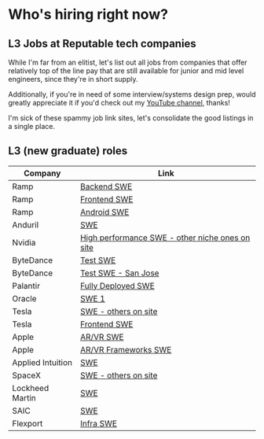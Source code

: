 # Who's hiring right now?
## L3 Jobs at Reputable tech companies

While I'm far from an elitist, let's list out all jobs from companies that offer relatively top of the line pay that are still available for junior and mid level engineers, since they're in short supply.

Additionally, if you're in need of some interview/systems design
prep, would greatly appreciate it if you'd check out my [YouTube channel](https://youtube.com/@jordanhasnolife5163), thanks!

I'm sick of these spammy job link sites, let's consolidate the good listings in a single place.

## L3 (new graduate) roles

| Company      | Link |
| ----------- | ----------- |
| Ramp      | [Backend SWE](https://boards.greenhouse.io/ramp/jobs/5893953002)       |
| Ramp   | [Frontend SWE](https://boards.greenhouse.io/ramp/jobs/5893956002)        |
| Ramp   | [Android SWE](https://boards.greenhouse.io/ramp/jobs/6726421002)        |
| Anduril | [SWE](https://jobs.lever.co/anduril/59640365-448f-49c3-bce3-8b83e0570197) |
| Nvidia | [High performance SWE - other niche ones on site](https://nvidia.wd5.myworkdayjobs.com/en-US/NVIDIAExternalCareerSite/job/US-CA-Remote/High-Performance-Computing-Engineer---New-College-Grad-2023_JR1966015?workerSubType=ab40a98049581037a3ada55b087049b7&locationHierarchy1=2fcb99c455831013ea52fb338f2932d8) |
| ByteDance | [Test SWE](https://jobs.bytedance.com/en/position/7213896640443435321/detail) |
| ByteDance | [Test SWE - San Jose](https://jobs.bytedance.com/en/position/7213886532347463991/detail)
| Palantir | [Fully Deployed SWE](https://jobs.lever.co/palantir/8dcdb586-46ae-4f94-9d05-7f1989400049) |
| Oracle | [SWE 1](https://eeho.fa.us2.oraclecloud.com/hcmUI/CandidateExperience/en/sites/jobsearch/job/199812) |
| Tesla | [SWE - others on site](https://www.tesla.com/careers/search/job/software-engineer-194998)
| Tesla | [Frontend SWE](https://www.tesla.com/careers/search/job/software-engineer-front-end-financial-services-194923)|
| Apple | [AR/VR SWE](https://jobs.apple.com/en-us/details/200442845/junior-ar-vr-software-engineer) |
| Apple | [AR/VR Frameworks SWE](https://jobs.apple.com/en-us/details/200442637/junior-ar-vr-ui-frameworks-engineer) |
| Applied Intuition | [SWE](https://boards.greenhouse.io/appliedintuition/jobs/4045212005?gh_jid=4045212005&gh_src=5c7951ae5us) |
| SpaceX | [SWE - others on site](https://boards.greenhouse.io/spacex/jobs/6731402002?gh_jid=6731402002&gh_src=d498b2932us) |
| Lockheed Martin | [SWE](https://www.lockheedmartinjobs.com/job/-/-/694/39971197520) |
| SAIC | [SWE](https://jobs.saic.com/jobs/12733151-software-engineer?bid=370&rx_campaign=levels.fyi1&rx_ch=jobpost&rx_group=128565&rx_job=2306771&rx_medium=post&rx_paid=1&rx_r=none&rx_source=linkedin&rx_ts=20230512t064802z&rx_vp=jobslots&tm_company=2520&tm_event=view&tm_job=2306771) |
| Flexport | [Infra SWE](https://boards.greenhouse.io/flexport/jobs/5031195?ref=levels.fyi&src=levels.fyi&utm_source=levels.fyi&t=7901da891us) |

